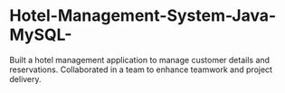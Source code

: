 # Hotel-Management-System-Java-MySQL-
Built a hotel management application to manage customer details and reservations. Collaborated in a team to enhance teamwork and project delivery.
